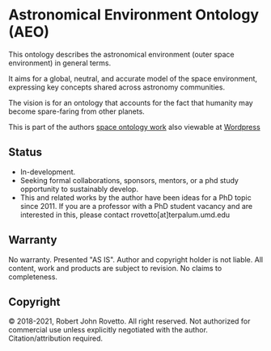 # Astronomical Environment Ontology (AEO)

This ontology describes the astronomical environment (outer space environment) in general terms.

It aims for a global, neutral, and accurate model of the space environment, expressing key concepts shared across astronomy communities.

The vision is for an ontology that accounts for the fact that humanity may become spare-faring from other planets. 

This is part of the authors [space ontology work](https://purl.org/space-ontology) also viewable at [Wordpress](http://ontospace.wordpress.com)


## Status
- In-development.
- Seeking formal collaborations, sponsors, mentors, or a phd study opportunity to sustainably develop. 
- This and related works by the author have been ideas for a PhD topic since 2011. If you are a professor with a PhD student vacancy and are interested in this, please contact rrovetto[at]terpalum.umd.edu


## Warranty
No warranty. Presented "AS IS". Author and copyright holder is not liable.
All content, work and products are subject to revision. No claims to completeness. 

## Copyright
© 2018-2021, Robert John Rovetto. All right reserved.
Not authorized for commercial use unless explicitly negotiated with the author. Citation/attribution required.

